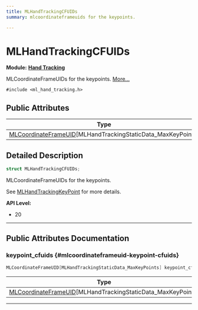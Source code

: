 ```yaml
---
title: MLHandTrackingCFUIDs
summary: mlcoordinateframeuids for the keypoints. 

---
```


# MLHandTrackingCFUIDs

**Module:** **[Hand Tracking](/versioned_docs/version-31-Aug-2023/api-ref/api/Modules/group___hand_tracking/group___hand_tracking.md)**



MLCoordinateFrameUIDs for the keypoints.  [More...](#detailed-description)


`#include <ml_hand_tracking.h>`

## Public Attributes

| Type           | Name           |
| -------------- | -------------- |
| [MLCoordinateFrameUID](/versioned_docs/version-31-Aug-2023/api-ref/api/Modules/group___perception/struct_m_l_coordinate_frame_u_i_d.md)[MLHandTrackingStaticData_MaxKeyPoints] | **[keypoint_cfuids](/versioned_docs/version-31-Aug-2023/api-ref/api/Modules/group___hand_tracking/struct_m_l_hand_tracking_c_f_u_i_ds.md#mlcoordinateframeuid-keypoint-cfuids)**  |

## Detailed Description

```cpp
struct MLHandTrackingCFUIDs;
```

MLCoordinateFrameUIDs for the keypoints. 

See [MLHandTrackingKeyPoint](/versioned_docs/version-31-Aug-2023/api-ref/api/Modules/group___hand_tracking/group___hand_tracking.md#enum-mlhandtrackingkeypoint) for more details.




**API Level:**
  * 20




-----------
## Public Attributes Documentation

### keypoint_cfuids {#mlcoordinateframeuid-keypoint-cfuids}

```cpp
MLCoordinateFrameUID[MLHandTrackingStaticData_MaxKeyPoints] keypoint_cfuids;
```



| Type | Description |
|--|--|
| [MLCoordinateFrameUID](/versioned_docs/version-31-Aug-2023/api-ref/api/Modules/group___perception/struct_m_l_coordinate_frame_u_i_d.md)[MLHandTrackingStaticData_MaxKeyPoints] | [MLHandTrackingStaticData_MaxKeyPoints] |






-----------


